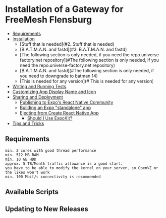 # Installation of a Gateway for FreeMesh Flensburg

* [Requirements](#Requirements)
* [Installation](#Instalation)
  * [Stuff that is needed](#2. Stuff that is needed)
  * [B.A.T.M.A.N. and fastd](#3. B.A.T.M.A.N. and fastd)
  *  [The following section is only needed, if you need the repo.universe-factory.net repository](#The following section is only needed, if you need the repo.universe-factory.net repository)
  *  [B.A.T.M.A.N. and fastd](#The following section is only needed, if you need to downgrade to batman 14)
  * [This is needed for any version](# This is needed for any version)
* [Writing and Running Tests](#writing-and-running-tests)
* [Customizing App Display Name and Icon](#customizing-app-display-name-and-icon)
* [Sharing and Deployment](#sharing-and-deployment)
  * [Publishing to Expo's React Native Community](#publishing-to-expos-react-native-community)
  * [Building an Expo "standalone" app](#building-an-expo-standalone-app)
  * [Ejecting from Create React Native App](#ejecting-from-create-react-native-app)
    * [Should I Use ExpoKit?](#should-i-use-expokit)
* [Tips and Tricks](#tips-and-tricks)


## Requirements

    min. 2 cores with good thread performance
    min. 512 MB RAM
    min. 10 GB HDD
    approx. 5 TB/Month traffic allowance is a good start.
    you have to be able to modify the kernel on your server, so OpenVZ or the likes won't work
    min. 100 Mbit/s connectivity is recommended
    

## Available Scripts


## Updating to New Releases
